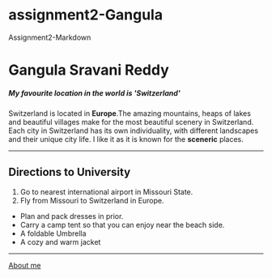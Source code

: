 # assignment2-Gangula
Assignment2-Markdown
# Gangula Sravani Reddy
##### My favourite location in the world is 'Switzerland'

Switzerland is located in **Europe**.The amazing mountains, heaps of lakes and beautiful villages make for the most beautiful scenery in Switzerland. Each city in Switzerland has its own individuality, with different landscapes and their unique city life. I like it as it is known for the **sceneric** places.

---

## Directions to University
1. Go to nearest international airport in Missouri State.
2. Fly from Missouri to Switzerland in Europe.
- Plan and pack dresses in prior.
- Carry a camp tent so that you can enjoy near the beach side.
- A foldable Umbrella
- A cozy and warm jacket

---

[About me](https://github.com/SravaniGangula/assignment2-Gangula/blob/main/AboutMe.md)